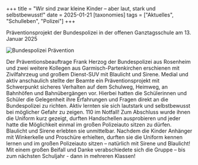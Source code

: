 +++
title = "Wir sind zwar kleine Kinder – aber laut, stark und selbstbewusst!"
date = 2025-01-21
[taxonomies]
tags = ["Aktuelles", "Schulleben", "Polizei"]
+++

Präventionsprojekt der Bundespolizei in der offenen Ganztagsschule am 13. Januar 2025

![Bundespolizei Prävention](./images/Bundespolizei%20Prävention.jpg)

<!-- more -->

Der Präventionsbeauftrage Frank Herzog der Bundespolizei aus Rosenheim und zwei weitere
Kollegen aus Garmisch-Partenkirchen erschienen mit Zivilfahrzeug und großem Dienst-SUV mit
Blaulicht und Sirene.
Medial und aktiv anschaulich stellte der Beamte ein Präventionsprojekt mit Schwerpunkt sicheres
Verhalten auf dem Schulweg, Heimweg, an Bahnhöfen und Bahnübergängen vor.
Hierbei hatten die Schülerinnen und Schüler die Gelegenheit ihre Erfahrungen und Fragen direkt an
die Bundespolizei zu richten. Aktiv lernten sie sich lautstark und selbstbewusst bei möglicher Gefahr
zu zeigen. 110 im Notfall!
Zum Abschluss wurde ihnen die Uniform kurz gezeigt, durften Handschellen ausprobieren und jeder
hatte die Möglichkeit einmal im großen Polizeiauto sitzen zu dürfen. Blaulicht und Sirene erlebten sie
unmittelbar. Nachdem die Kinder Anhänger mit Winkerkelle und Proschüre erhielten, durften sie die
Uniform kennen lernen und im großen Polizeiauto sitzen – natürlich mit Sirene und Blaulicht!
Mit einem großen Beifall und Danke verabschiedete sich die Gruppe – bis zum nächsten Schuljahr -
dann in mehreren Klassen!